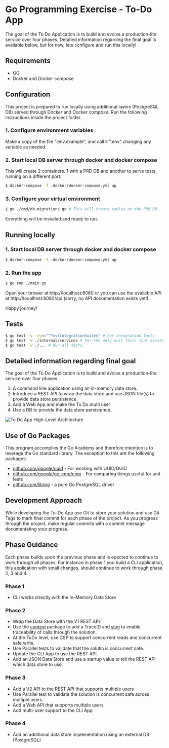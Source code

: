 # Go Programming Exercise - To-Do App
The goal of the To Do Application is to build and evolve a production-lite service over four phases. Detailed information regarding the final goal is available below, but for now, lets configure and run this locally!

## Requirements
- GO
- Docker and Docker compose

## Configuration
This project is prepared to run locally using additional layers (PostgreSQL DB) served through Docker and Docker compose. Run the following instructions inside the project folder.

### 1. Configure environment variables
Make a copy of the file ".env.example", and call it ".env" changing any variable as needed.

### 2. Start local DB server through docker and docker compose
This will create 2 containers. 1 with a PRD DB and another to serve tests, running on a different port.
```bash
$ docker-compose -f .docker/docker-compose.yml up
```

### 3. Configure your virtual environment
``` bash
$ go ./cmd/db-migrations.go # This will create tables on the PRD DB.
```

Everything will be installed and ready to run.


## Running locally
### 1. Start local DB server through docker and docker compose
```bash
$ docker-compose -f .docker/docker-compose.yml up
```

### 2. Run the app
```bash
$ go run ./main.go
```

Open your brower at http://localhost:8080 or you can use the available API at http://localhost:8080/api (sorry, no API documentation exists yet!)

Happy journey!


## Tests
```bash
$ go test -v -run="^TestIntegrationSuite$" # For integration tests
$ go test -v ./internal/services # For the only unit tests that exists
$ go test -v ./... # Run all tests.
```


## Detailed information regarding final goal

The goal of the To Do Application is to build and evolve a production-lite service over four phases

1. A command line application using an in-memory data store.
2. Introduce a REST API to wrap the data store and use JSON file(s) to provide data store persistence.
3. Add a Web App and make the To Do multi user
4. Use a DB to provide the data store persistence.

![To Do App High-Level Architecture](./go-programming-exercise-to-do-app/go-programming-exercise-to-do-app.svg)

## Use of Go Packages
This program accomplies the Go Academy and therefore intention is to leverage the Go standard library.  The exception to this are the following packages:

* [github.com/google/uuid] - For working with UUID/GUID
* [github.com/google/go-cmp/cmp] - For comparing things useful for unit tests
* [github.com/lib/pg] - a pure Go PostgreSQL driver

## Development Approach
While developing the To-Do App use Git to store your solution and use Git Tags to mark final commit for each phase of the project.
As you progress through the project, make regular commits with a commit message documentating your progress.

## Phase Guidance
Each phase builds upon the previous phase and is epected to continue to work through all phases.  For instance in phase 1 you build a CLI application, this application with small changes, should continue to work through phase 2, 3 and 4.

### Phase 1
* CLI works directly with the In-Memory Data Store

### Phase 2
* Wrap the Data Store with the V1 REST API.
* Use the [context] package to add a TraceID and [slog] to enable traceability of calls through the solution.
* At the ToDo level, use CSP to support concurrent reads and concurrent safe write.
* Use Parallel tests to validate that the solutin is concurrent safe.
* Update the CLI App to use the REST API.
* Add an JSON Data Store and use a startup value to tell the REST API which data store to use.

### Phase 3
* Add a V2 API to the REST API that supports multiple users
* Use Parallel test to validate the solution is concurrent safe across multiple users.
* Add a Web API that supports multiple users
* Add multi-user support to the CLI App

### Phase 4
* Add an additional data store implementation using an external DB (PostgreSQL)

[github.com/google/uuid]: https://pkg.go.dev/github.com/google/uuid
[github.com/google/go-cmp/cmp]: https://pkg.go.dev/github.com/google/go-cmp/cmp
[github.com/lib/pg]: https://pkg.go.dev/github.com/lib/pq 
[context]: https://pkg.go.dev/context
[slog]: https://pkg.go.dev/log/slog
